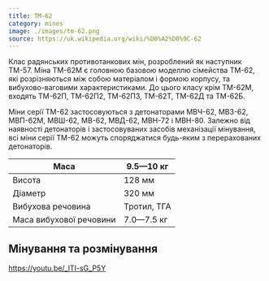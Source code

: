 ```yaml
---
title: ТМ-62
category: mines
image: ./images/tm-62.png
source: https://uk.wikipedia.org/wiki/%D0%A2%D0%9C-62
---
```


Клас радянських противотанкових мін, розроблений як наступник ТМ-57. Міна ТМ-62М є головною базовою моделлю сімейства ТМ-62, які розрізняються між собою матеріалом і формою корпусу, та вибухово-ваговими характеристиками. До цього класу крім ТМ-62М, входять ТМ-62П, ТМ-62П2, ТМ-62П3, ТМ-62Т, ТМ-62Д та ТМ-62Б.

Міни серії ТМ-62 застосовуються з детонаторами МВЧ-62, МВЗ-62, МВП-62М, МВШ-62, МВ-62, МВД-62, МВН-72 і МВН-80. Залежно від наявності детонаторів і застосовуваних засобів механізації мінування, всі міни серії ТМ-62 можуть споряджатися будь-яким з перерахованих детонаторів.

| Маса                    | 9.5—10 кг   |
| ----------------------- | ----------- |
| Висота                  | 128 мм      |
| Діаметр                 | 320 мм      |
| Вибухова речовина       | Тротил, ТГА |
| Маса вибухової речовини | 7.0—7.5 кг  |

## Мінування та розмінування

https://youtu.be/_lTI-sG_P5Y
